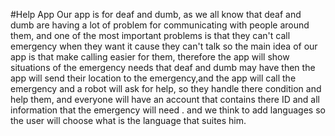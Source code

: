 #Help App
Our app is for deaf and dumb, as we all know that deaf and dumb are having a lot of problem for communicating with people around them, and one of the most important problems is that they can't call emergency when they want it cause they can't talk so the main idea of our app is that make calling easier for them, therefore the app will show situations of the emergency needs that deaf and dumb may have then the app will send their location to the emergency,and the app will call the emergency and a robot will ask for help, so they handle there condition and help them, and everyone will have an account that contains there ID and all information that the emergency will need . and we think to add languages so the user will choose what is the language that suites him. 
